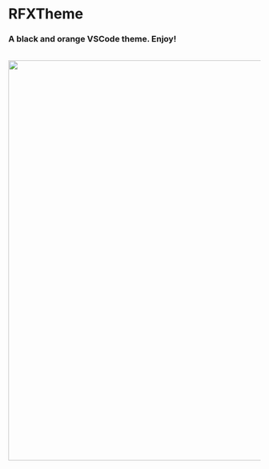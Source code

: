 # RFXTheme

### A black and orange VSCode theme. Enjoy!
<br>
<img width="800px" src="https://i.ibb.co/X4CVfkf/preview.png" />
